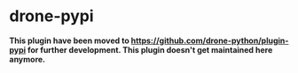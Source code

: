 # drone-pypi

**This plugin have been moved to https://github.com/drone-python/plugin-pypi for further development. This plugin doesn't get maintained here anymore.**
